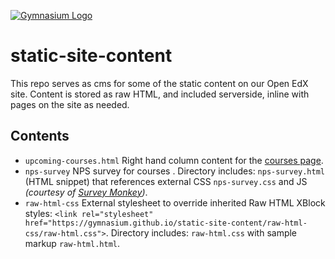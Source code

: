 [![Gymnasium Logo](https://cdn.rawgit.com/gymnasium/gymnasium.github.io/master/assets/GYM-logo.svg)](http://thegymnasium.com)

# static-site-content
This repo serves as cms for some of the static content on our Open EdX site.  Content is stored as raw HTML, and included serverside, inline with pages on the site as needed.

## Contents
- `upcoming-courses.html` Right hand column content for the [courses page](https://thegymnasium.com/courses).
- `nps-survey` NPS survey for courses . Directory includes: `nps-survey.html` (HTML snippet) that references external CSS `nps-survey.css` and JS _(courtesy of [Survey Monkey](https://www.surveymonkey.com))_.
- `raw-html-css` External stylesheet to override inherited Raw HTML XBlock styles: `<link rel="stylesheet" href="https://gymnasium.github.io/static-site-content/raw-html-css/raw-html.css">`. Directory includes: `raw-html.css` with sample markup `raw-html.html`.
